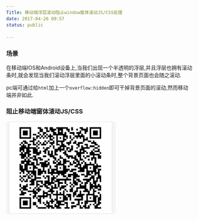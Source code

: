 ```yaml
---
Title: 移动端浮层滚动阻止window窗体滚动JS/CSS处理
date: 2017-04-26 09:57
status: public

---
```


### 场景
在移动端IOS和Android设备上,当我们出现一个半透明的浮层,并且浮层也拥有滚动条时,就会发现当我们滚动浮层里面的小滚动条时,整个背景页面也会随之滚动.

pc端可通过给`html`加上一个`overflow:hidden`即可干掉背景页面的滚动,然而移动端并非如此.

### 阻止移动端窗体滚动JS/CSS

![](_image/18-15-49.jpg)